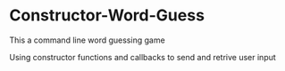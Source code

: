 # Constructor-Word-Guess

This a command line word guessing game 

Using constructor functions and callbacks to send and retrive user input 